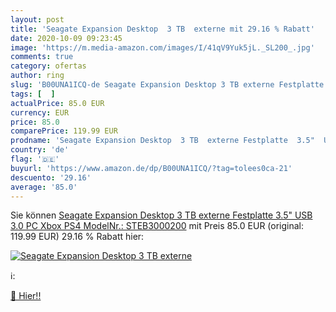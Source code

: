 ```yaml
---
layout: post
title: 'Seagate Expansion Desktop  3 TB  externe mit 29.16 % Rabatt'
date: 2020-10-09 09:23:45
image: 'https://m.media-amazon.com/images/I/41qV9Yuk5jL._SL200_.jpg'
comments: true
category: ofertas
author: ring
slug: 'B00UNA1ICQ-de Seagate Expansion Desktop 3 TB externe Festplatte 3.5" USB...'
tags: [  ]
actualPrice: 85.0 EUR
currency: EUR
price: 85.0
comparePrice: 119.99 EUR
prodname: 'Seagate Expansion Desktop  3 TB  externe Festplatte  3.5"  USB 3.0  PC  Xbox  PS4  ModelNr.: STEB3000200'
country: 'de'
flag: '🇩🇪'
buyurl: 'https://www.amazon.de/dp/B00UNA1ICQ/?tag=tolees0ca-21'
descuento: '29.16'
average: '85.0'
---
```


Sie können [Seagate Expansion Desktop  3 TB  externe Festplatte  3.5"  USB 3.0  PC  Xbox  PS4  ModelNr.: STEB3000200](https://www.amazon.de/dp/B00UNA1ICQ/?tag=tolees0ca-21) mit Preis 85.0 EUR (original: 119.99 EUR) 29.16 % Rabatt hier:

[![Seagate Expansion Desktop  3 TB  externe](https://m.media-amazon.com/images/I/41qV9Yuk5jL._SL200_.jpg)](https://www.amazon.de/dp/B00UNA1ICQ/?tag=tolees0ca-21)

ℹ️:


[🛒 Hier!!](https://www.amazon.de/dp/B00UNA1ICQ/?tag=tolees0ca-21)
